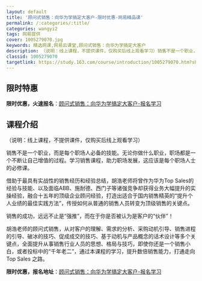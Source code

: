 ```yaml
---
layout: default
title: '顾问式销售：向华为学搞定大客户-限时优惠-网易精品课'
permalink: /:categories/:title/
categories: wangyi2
tags: 网易提供
cover: 1005279070.jpg
keywords: 精选网课,网易云课堂,顾问式销售：向华为学搞定大客户
description: （说明：线上课程，不提供课件，仅购买后线上观看学习）销售不是一个职业，而是每个职场人必备的技能。无论你做什么职业，职场都
classid: 1005279070
targetlink: https://study.163.com/course/introduction/1005279070.htm?share=1&shareId=1025206652&utm_campaign=share&utm_medium=iphoneShare&utm_source=&utm_u=1025206652
---
```


## 限时特惠

**限时优惠，火速报名**：[顾问式销售：向华为学搞定大客户-报名学习](https://study.163.com/course/introduction/1005279070.htm?share=1&shareId=1025206652&utm_campaign=share&utm_medium=iphoneShare&utm_source=&utm_u=1025206652)

## 课程介绍

（说明：线上课程，不提供课件，仅购买后线上观看学习）

销售不是一个职业，而是每个职场人必备的技能。无论你做什么职业，职场都是一个不断让自己增值的过程。学习销售课程，助力职场发展，这应该是每个职场人士的必修课。



借助于最具有实战性的销售经历和经验总结，胡浩老师将曾作为华为Top Sales的经验与技能、以及面临ABB、施耐德、西门子等诸强竞争却获得业务大幅提升的实操经验，融合十五年的顶级企业顾问经验，打造出适合于国内销售精英的“提升个人业绩的最佳实践方法”，传授如何从普通的销售人员转变为顶级销售的关键点。



销售的成功，远远不止是“强推”，而在于你是否被认为是客户的“伙伴”！



胡浩老师的顾问式销售，从对客户的理解、需求的分析、采购动机引导、销售进程的引导、破冰的技巧、促成成交的技巧、基于动机与产品概念的话术设计等多个关键点，全面提升从事销售行业人员的思想、格局与技巧，即使你还是一个销售小白，或者投标中的“千年老二”，通过本课程的学习，提升数倍销售能力，打通走向Top Sales 之路。

**限时优惠，报名地址**：[顾问式销售：向华为学搞定大客户-报名学习](https://study.163.com/course/introduction/1005279070.htm?share=1&shareId=1025206652&utm_campaign=share&utm_medium=iphoneShare&utm_source=&utm_u=1025206652)


